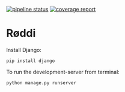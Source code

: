 [![pipeline status](https://gitlab.stud.idi.ntnu.no/tdt4140/landsby-2/gruppe-22/r-ddi/badges/master/pipeline.svg)](https://gitlab.stud.idi.ntnu.no/tdt4140/landsby-2/gruppe-22/r-ddi/-/commits/master)
[![coverage report](https://gitlab.stud.idi.ntnu.no/tdt4140/landsby-2/gruppe-22/r-ddi/badges/master/coverage.svg)](https://gitlab.stud.idi.ntnu.no/tdt4140/landsby-2/gruppe-22/r-ddi/-/commits/master)
# Røddi

Install Django:
```
pip install django
```

To run the development-server from terminal:
```
python manage.py runserver
```
